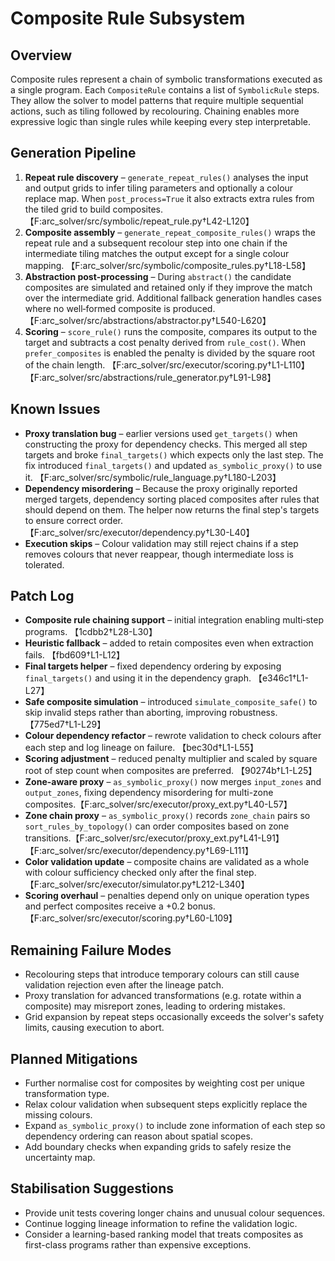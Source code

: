 # Composite Rule Subsystem

## Overview
Composite rules represent a chain of symbolic transformations executed as a single program. Each `CompositeRule` contains a list of `SymbolicRule` steps. They allow the solver to model patterns that require multiple sequential actions, such as tiling followed by recolouring. Chaining enables more expressive logic than single rules while keeping every step interpretable.

## Generation Pipeline
1. **Repeat rule discovery** – `generate_repeat_rules()` analyses the input and output grids to infer tiling parameters and optionally a colour replace map. When `post_process=True` it also extracts extra rules from the tiled grid to build composites. 【F:arc_solver/src/symbolic/repeat_rule.py†L42-L120】
2. **Composite assembly** – `generate_repeat_composite_rules()` wraps the repeat rule and a subsequent recolour step into one chain if the intermediate tiling matches the output except for a single colour mapping. 【F:arc_solver/src/symbolic/composite_rules.py†L18-L58】
3. **Abstraction post‑processing** – During `abstract()` the candidate composites are simulated and retained only if they improve the match over the intermediate grid. Additional fallback generation handles cases where no well‑formed composite is produced. 【F:arc_solver/src/abstractions/abstractor.py†L540-L620】
4. **Scoring** – `score_rule()` runs the composite, compares its output to the target and subtracts a cost penalty derived from `rule_cost()`. When `prefer_composites` is enabled the penalty is divided by the square root of the chain length. 【F:arc_solver/src/executor/scoring.py†L1-L110】【F:arc_solver/src/abstractions/rule_generator.py†L91-L98】

## Known Issues
* **Proxy translation bug** – earlier versions used `get_targets()` when constructing the proxy for dependency checks. This merged all step targets and broke `final_targets()` which expects only the last step. The fix introduced `final_targets()` and updated `as_symbolic_proxy()` to use it. 【F:arc_solver/src/symbolic/rule_language.py†L180-L203】
* **Dependency misordering** – Because the proxy originally reported merged targets, dependency sorting placed composites after rules that should depend on them. The helper now returns the final step's targets to ensure correct order. 【F:arc_solver/src/executor/dependency.py†L30-L40】
* **Execution skips** – Colour validation may still reject chains if a step removes colours that never reappear, though intermediate loss is tolerated.

## Patch Log
* **Composite rule chaining support** – initial integration enabling multi‑step programs. 【1cdbb2†L28-L30】
* **Heuristic fallback** – added to retain composites even when extraction fails. 【fbd609†L1-L12】
* **Final targets helper** – fixed dependency ordering by exposing `final_targets()` and using it in the dependency graph. 【e346c1†L1-L27】
* **Safe composite simulation** – introduced `simulate_composite_safe()` to skip invalid steps rather than aborting, improving robustness. 【775ed7†L1-L29】
* **Colour dependency refactor** – rewrote validation to check colours after each step and log lineage on failure. 【bec30d†L1-L55】
* **Scoring adjustment** – reduced penalty multiplier and scaled by square root of step count when composites are preferred. 【90274b†L1-L25】
* **Zone-aware proxy** – `as_symbolic_proxy()` now merges `input_zones` and `output_zones`, fixing dependency misordering for multi-zone composites.【F:arc_solver/src/executor/proxy_ext.py†L40-L57】
* **Zone chain proxy** – `as_symbolic_proxy()` records `zone_chain` pairs so `sort_rules_by_topology()` can order composites based on zone transitions.【F:arc_solver/src/executor/proxy_ext.py†L41-L91】【F:arc_solver/src/executor/dependency.py†L69-L111】
* **Color validation update** – composite chains are validated as a whole with colour sufficiency checked only after the final step.【F:arc_solver/src/executor/simulator.py†L212-L340】
* **Scoring overhaul** – penalties depend only on unique operation types and perfect composites receive a +0.2 bonus.【F:arc_solver/src/executor/scoring.py†L60-L109】

## Remaining Failure Modes
* Recolouring steps that introduce temporary colours can still cause validation rejection even after the lineage patch.
* Proxy translation for advanced transformations (e.g. rotate within a composite) may misreport zones, leading to ordering mistakes.
* Grid expansion by repeat steps occasionally exceeds the solver's safety limits, causing execution to abort.

## Planned Mitigations
* Further normalise cost for composites by weighting cost per unique transformation type.
* Relax colour validation when subsequent steps explicitly replace the missing colours.
* Expand `as_symbolic_proxy()` to include zone information of each step so dependency ordering can reason about spatial scopes.
* Add boundary checks when expanding grids to safely resize the uncertainty map.

## Stabilisation Suggestions
* Provide unit tests covering longer chains and unusual colour sequences.
* Continue logging lineage information to refine the validation logic.
* Consider a learning-based ranking model that treats composites as first-class programs rather than expensive exceptions.

